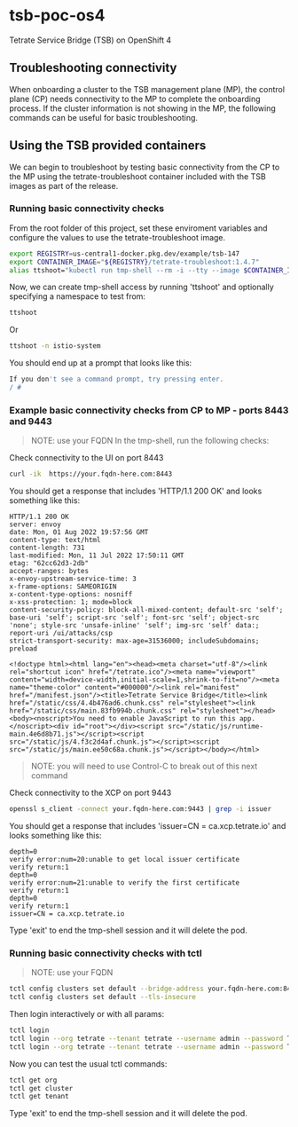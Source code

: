 # tsb-poc-os4
Tetrate Service Bridge (TSB) on OpenShift 4

## Troubleshooting connectivity
When onboarding a cluster to the TSB management plane (MP), the control plane (CP) needs connectivity to the MP to complete the onboarding process. If the cluster information is not showing in the MP, the following commands can be useful for basic troubleshooting.

## Using the TSB provided containers
We can begin to troubleshoot by testing basic connectivity from the CP to the MP using the tetrate-troubleshoot container included with the TSB images as part of the release.

### Running basic connectivity checks
From the root folder of this project, set these enviroment variables and configure the values to use the tetrate-troubleshoot image.
```bash
export REGISTRY=us-central1-docker.pkg.dev/example/tsb-147
export CONTAINER_IMAGE="${REGISTRY}/tetrate-troubleshoot:1.4.7"
alias ttshoot="kubectl run tmp-shell --rm -i --tty --image $CONTAINER_IMAGE"

```

Now, we can create tmp-shell access by running 'ttshoot' and optionally specifying a namespace to test from:
```bash
ttshoot
```
Or
```bash
ttshoot -n istio-system
```

You should end up at a prompt that looks like this:
```bash
If you don't see a command prompt, try pressing enter.
/ #
```

### Example basic connectivity checks from CP to MP - ports 8443 and 9443
> NOTE: use your FQDN
In the tmp-shell, run the following checks:

Check connectivity to the UI on port 8443
```bash 
curl -ik  https://your.fqdn-here.com:8443
```

You should get a response that includes 'HTTP/1.1 200 OK' and looks something like this:
```console
HTTP/1.1 200 OK
server: envoy
date: Mon, 01 Aug 2022 19:57:56 GMT
content-type: text/html
content-length: 731
last-modified: Mon, 11 Jul 2022 17:50:11 GMT
etag: "62cc62d3-2db"
accept-ranges: bytes
x-envoy-upstream-service-time: 3
x-frame-options: SAMEORIGIN
x-content-type-options: nosniff
x-xss-protection: 1; mode=block
content-security-policy: block-all-mixed-content; default-src 'self'; base-uri 'self'; script-src 'self'; font-src 'self'; object-src 'none'; style-src 'unsafe-inline' 'self'; img-src 'self' data:; report-uri /ui/attacks/csp
strict-transport-security: max-age=31536000; includeSubdomains; preload

<!doctype html><html lang="en"><head><meta charset="utf-8"/><link rel="shortcut icon" href="/tetrate.ico"/><meta name="viewport" content="width=device-width,initial-scale=1,shrink-to-fit=no"/><meta name="theme-color" content="#000000"/><link rel="manifest" href="/manifest.json"/><title>Tetrate Service Bridge</title><link href="/static/css/4.4b476ad6.chunk.css" rel="stylesheet"><link href="/static/css/main.83fb994b.chunk.css" rel="stylesheet"></head><body><noscript>You need to enable JavaScript to run this app.</noscript><div id="root"></div><script src="/static/js/runtime-main.4e6d8b71.js"></script><script src="/static/js/4.f3c2d4af.chunk.js"></script><script src="/static/js/main.ee50c68a.chunk.js"></script></body></html>
```

> NOTE: you will need to use Control-C to break out of this next command

Check connectivity to the XCP on port 9443
```bash 
openssl s_client -connect your.fqdn-here.com:9443 | grep -i issuer

```

You should get a response that includes 'issuer=CN = ca.xcp.tetrate.io' and looks something like this:
```console
depth=0
verify error:num=20:unable to get local issuer certificate
verify return:1
depth=0
verify error:num=21:unable to verify the first certificate
verify return:1
depth=0
verify return:1
issuer=CN = ca.xcp.tetrate.io

```

Type 'exit' to end the tmp-shell session and it will delete the pod.


### Running basic connectivity checks with tctl 

> NOTE: use your FQDN

```bash
tctl config clusters set default --bridge-address your.fqdn-here.com:8443
tctl config clusters set default --tls-insecure

```

Then login interactively or with all params:
```bash
tctl login
tctl login --org tetrate --tenant tetrate --username admin --password Tetrate123
tctl login --org tetrate --tenant tetrate --username admin --password Tetrate123 --debug

```

Now you can test the usual tctl commands:
```bash
tctl get org
tctl get cluster
tctl get tenant

```

Type 'exit' to end the tmp-shell session and it will delete the pod.
